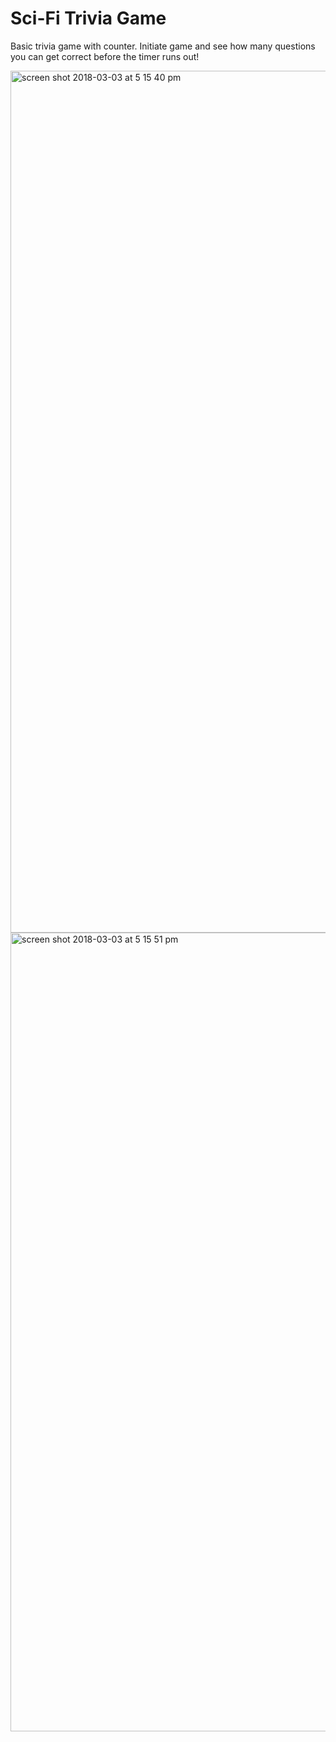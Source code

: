 # Sci-Fi Trivia Game
Basic trivia game with counter. Initiate game and see how many questions you can get correct before the timer runs out!

<img width="1379" alt="screen shot 2018-03-03 at 5 15 40 pm" src="https://user-images.githubusercontent.com/30426278/36941023-91dfa584-1f06-11e8-9db0-656abfd987fe.png">

<img width="1278" alt="screen shot 2018-03-03 at 5 15 51 pm" src="https://user-images.githubusercontent.com/30426278/36941043-eac28cb6-1f06-11e8-880c-3d61a10b1929.png">
